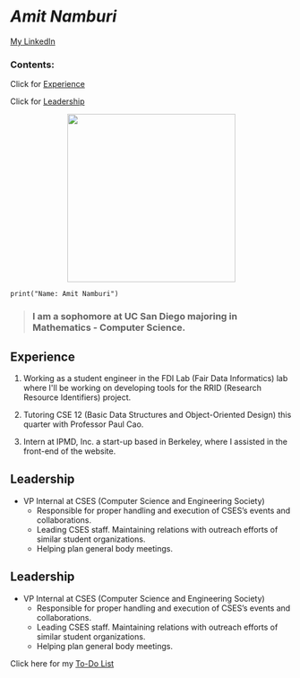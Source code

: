 # _**Amit Namburi**_

[My LinkedIn](https://www.linkedin.com/in/amit-namburi/)

### **Contents**:

Click for [Experience](#experience)

Click for [Leadership](#leadership)

<p align="center">
  <img src="cse110/../../csesphoto.png" width="300">
</p>

```
print("Name: Amit Namburi")
```

> ### I am a sophomore at **UC San Diego** majoring in **Mathematics - Computer Science**.



## Experience
1. Working as a student engineer in the FDI Lab (Fair Data Informatics) lab where I'll be working on developing tools for the RRID (Research Resource Identifiers) project.

2. Tutoring CSE 12 (Basic Data Structures and Object-Oriented Design) this quarter with Professor Paul Cao.

3. Intern at IPMD, Inc. a start-up based in Berkeley, where I assisted in the front-end of the website.

## Leadership
* VP Internal at CSES (Computer Science and Engineering Society)
  * Responsible for proper handling and execution of CSES’s events and collaborations.
  * Leading CSES staff. Maintaining relations with outreach efforts of similar student organizations.
  * Helping plan general body meetings.



## Leadership

* VP Internal at CSES (Computer Science and Engineering Society)
     * Responsible for proper handling and execution of CSES’s events and collaborations.
     * Leading CSES staff. Maintaining relations with outreach efforts of similar student organizations. 
     * Helping plan general body meetings.


Click here for my [To-Do List](to-do.md)